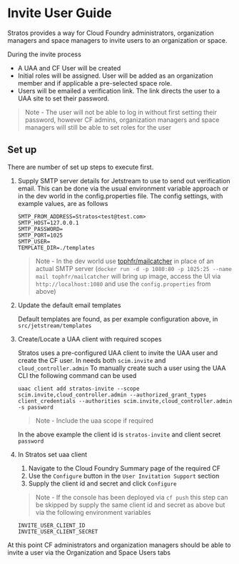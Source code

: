 # Invite User Guide

Stratos provides a way for Cloud Foundry administrators, organization managers and space managers to invite users to an organization or space.

During the invite process

- A UAA and CF User will be created
- Initial roles will be assigned. User will be added as an organization member and if applicable a pre-selected space role.
- Users will be emailed a verification link. The link directs the user to a UAA site to set their password.

> Note - The user will not be able to log in without first setting their password, however CF admins, organization managers and space managers will still be able to set roles for the user

## Set up

There are number of set up steps to execute first.

1) Supply SMTP server details for Jetstream to use to send out verification email. This can be done via the usual environment variable
   approach or in the dev world in the config.properties file. The config settings, with example values, are as follows

   ```
   SMTP_FROM_ADDRESS=Stratos<test@test.com>
   SMTP_HOST=127.0.0.1
   SMTP_PASSWORD=
   SMTP_PORT=1025
   SMTP_USER=
   TEMPLATE_DIR=./templates
   ```

   > Note - In the dev world use [tophfr/mailcatcher](https://hub.docker.com/r/tophfr/mailcatcher/) in place of an actual SMTP server
   > (`docker run -d -p 1080:80 -p 1025:25 --name mail tophfr/mailcatcher` will bring up image, access the UI via `http://localhost:1080` and use the `config.properties` from above)

2) Update the default email templates

   Default templates are found, as per example configuration above, in `src/jetstream/templates`

3) Create/Locate a UAA client with required scopes

   Stratos uses a pre-configured UAA client to invite the UAA user and create the CF user. In needs both `scim.invite` and `cloud_controller.admin`
   To manually create such a user using the UAA CLI the following command can be used

   ```
   uaac client add stratos-invite --scope scim.invite,cloud_controller.admin --authorized_grant_types client_credentials --authorities scim.invite,cloud_controller.admin -s password
   ```

   > Note - Include the uaa scope if required

   In the above example the client id is `stratos-invite` and client secret `password`

4) In Stratos set uaa client
   1) Navigate to the Cloud Foundry Summary page of the required CF
   2) Use the `Configure` button in the `User Invitation Support` section
   3) Supply the client id and secret and click `Configure`

   > Note - If the console has been deployed via `cf push` this step can be skipped by supply the same client id and secret as above but via
   > the following environment variables

   ```
   INVITE_USER_CLIENT_ID
   INVITE_USER_CLIENT_SECRET
   ```

At this point CF administrators and organization managers should be able to invite a user via the Organization and Space Users tabs
